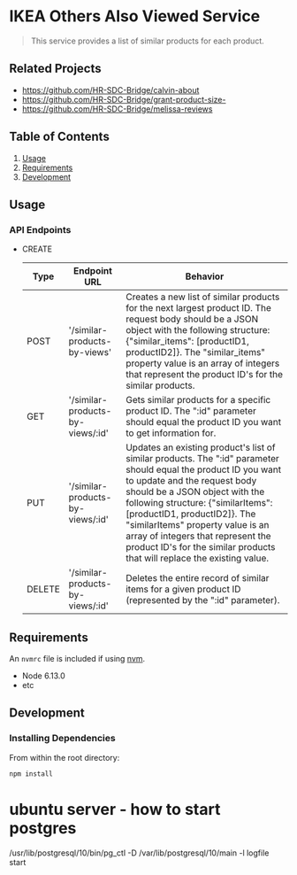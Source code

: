 # IKEA Others Also Viewed Service

> This service provides a list of similar products for each product.

## Related Projects

  - https://github.com/HR-SDC-Bridge/calvin-about
  - https://github.com/HR-SDC-Bridge/grant-product-size-
  - https://github.com/HR-SDC-Bridge/melissa-reviews

## Table of Contents

1. [Usage](#Usage)
1. [Requirements](#requirements)
1. [Development](#development)

## Usage

### API Endpoints
- CREATE

  Type | Endpoint URL | Behavior
  --- | --- | ---
  POST | '/similar-products-by-views' | Creates a new list of similar products for the next largest product ID. The request body should be a JSON object with the following structure: {"similar_items": [productID1, productID2]}. The "similar_items" property value is an array of integers that represent the product ID's for the similar products.
  GET | '/similar-products-by-views/:id' | Gets similar products for a specific product ID. The ":id" parameter should equal the product ID you want to get information for.
  PUT | '/similar-products-by-views/:id' | Updates an existing product's list of similar products. The ":id" parameter should equal the product ID you want to update and the request body should be a JSON object with the following structure: {"similarItems": [productID1, productID2]}. The "similarItems" property value is an array of integers that represent the product ID's for the similar products that will replace the existing value.
  DELETE | '/similar-products-by-views/:id' | Deletes the entire record of similar items for a given product ID (represented by the ":id" parameter).

## Requirements

An `nvmrc` file is included if using [nvm](https://github.com/creationix/nvm).

- Node 6.13.0
- etc

## Development

### Installing Dependencies

From within the root directory:

```sh
npm install
```


# ubuntu server - how to start postgres
/usr/lib/postgresql/10/bin/pg_ctl -D /var/lib/postgresql/10/main -l logfile start